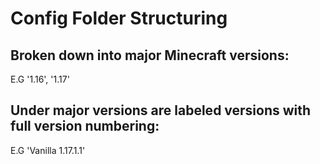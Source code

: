 # Config Folder Structuring


## Broken down into major Minecraft versions:
E.G '1.16', '1.17'

## Under major versions are labeled versions with full version numbering:
E.G 'Vanilla 1.17.1.1'
